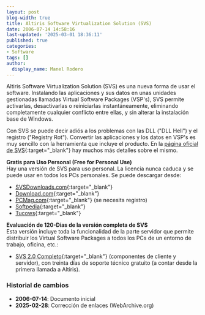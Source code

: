```yaml
---
layout: post
blog-width: true
title: Altiris Software Virtualization Solution (SVS)
date: 2006-07-14 14:58:16
last-updated: '2025-03-01 18:36:11'
published: true
categories:
- Software
tags: []
author:
  display_name: Manel Rodero
---
```


Altiris Software Virtualization Solution (SVS) es una nueva forma de usar el software. Instalando las aplicaciones y sus datos en unas unidades gestionadas llamadas Virtual Software Packages (VSP's), SVS permite activarlas, desactivarlas o reiniciarlas instantáneamente, eliminando completamente cualquier conflicto entre ellas, y sin alterar la instalación base de Windows.

Con SVS se puede decir adiós a los problemas con las DLL ("DLL Hell") y el registro ("Registry Rot"). Convertir las aplicaciones y los datos en VSP's es muy sencillo con la herramienta que incluye el producto. En la [página oficial de SVS][1]{:target="_blank"} hay muchos más detalles sobre el mismo.

**Gratis para Uso Personal (Free for Personal Use)**  
Hay una versión de SVS para uso personal. La licencia nunca caduca y se puede usar en todos los PCs personales. Se puede descargar desde:

* [SVSDownloads.com](https://web.archive.org/web/20060716132725/http://svsdownloads.com/){:target="_blank"}
* [Download.com](http://www.download.com/Software-Virtualization-Solution/3000-2651_4-10516806.html){:target="_blank"}
* [PCMag.com](https://web.archive.org/web/20060718102844/http://www.pcmag.com/article2/0,1895,1941342,00.asp){:target="_blank"} (se necesita registro)
* [Softpedia](https://web.archive.org/web/20060813140948/http://www.softpedia.com/get/System/System-Miscellaneous/Software-Virtualization-Solution.shtml){:target="_blank"}
* [Tucows](https://web.archive.org/web/20060813231047/http://www.tucows.com/preview/501322){:target="_blank"}

**Evaluación de 120-Días de la versión completa de SVS**  
Esta versión incluye toda la funcionalidad de la parte servidor que permite distribuir los Virtual Software Packages a todos los PCs de un entorno de trabajo, oficina, etc.:

* [SVS 2.0 Completo][2]{:target="_blank"} (componentes de cliente y servidor), con treinta días de soporte técnico gratuito (a contar desde la primera llamada a Altiris).

### Historial de cambios

* **2006-07-14**: Documento inicial
* **2025-02-28**: Corrección de enlaces (WebArchive.org)

[1]: https://web.archive.org/web/20060714061154/http://www.altiris.com/Products/SoftwareVirtualizationSolution.aspx
[2]: https://web.archive.org/web/20060715010538/http://www.altiris.com/Download.aspx
